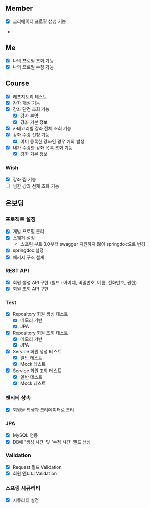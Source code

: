 
## Member
- [x] 크리에이터 프로필 생성 기능
- 

## Me
- [x] 나의 프로필 조회 기능
- [x] 나의 프로필 수정 기능

## Course
- [x] 레포지토리 테스트
- [x] 강좌 개설 기능 
- [x] 강좌 단건 조회 기능
  - [x] 강사 본명
  - [x] 강좌 기본 정보 
- [x] 카테고리별 강좌 전체 조회 기능
- [x] 강좌 수강 신청 기능
  - [x] 이미 등록한 강좌인 경우 예외 발생
- [x] 내가 수강한 강좌 목록 조회 기능
  - [x] 강좌 기본 정보

### Wish
- [x] 강좌 찜 기능 
- [ ] 찜한 강좌 전체 조회 기능 

## 온보딩

### 프로젝트 설정
- [x] 개발 프로필 분리
- [x] ~~스웨거 설정~~
  - 스프링 부트 3.0부터 swagger 지원하지 않아 springdoc으로 변경
- [x] springdoc 설정
- [x] 패키지 구조 설계

### REST API
- [x] 회원 생성 API 구현 (필드 : 아이디, 비밀번호, 이름, 전화번호, 권한)
- [x] 회원 조회 API 구현 

### Test
- [x] Repository 회원 생성 테스트
  - [x] 메모리 기반
  - [x] JPA
- [x] Repository 회원 조회 테스트
  - [x] 메모리 기반
  - [x] JPA 
- [x] Service 회원 생성 테스트
  - [x] 일반 테스트
  - [x] Mock 테스트
- [x] Service 회원 조회 테스트
  - [x] 일반 테스트
  - [x] Mock 테스트

### 엔티티 상속
- [x] 회원을 학생과 크리에이터로 분리

### JPA
- [x] MySQL 연동
- [x] DB에 '생성 시간' 및 '수정 시간' 필드 생성

### Validation
- [x] Request 필드 Validation
- [x] 회원 엔티티 Validation

### 스프링 시큐리티
- [x] 시큐리티 설정
